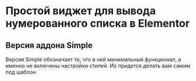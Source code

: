 # Простой виджет для вывода нумерованного списка в Elementor

## Версия аддона Simple

Версия Simple обозначает то, что в ней минимальный функционал, а именно не включены настройки стилей. Их придется делать вам самим под шаблон
